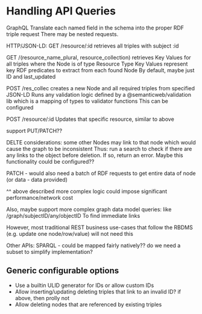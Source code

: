 # Handling API Queries

GraphQL
Translate each named field in the schema into the proper RDF triple request
There may be nested requests.

HTTP/JSON-LD:
GET /resource/:id
retrieves all triples with subject :id

GET /(resource_name_plural, resource_collection)
retrieves Key Values for all triples where the Node is of type Resource Type
Key Values represent key RDF predicates to extract from each found Node
By default, maybe just ID and last_updated

POST /res_collec
creates a new Node and all required triples from specified JSON-LD
Runs any validation logic defined by a @semanticweb/validation lib which is a mapping of types to validator functions
This can be configured

POST /resource/:id
Updates that specific resource, similar to above

support PUT/PATCH??

DELTE considerations:
some other Nodes may link to that node which would cause the graph to be inconsistent
Thus: run a <any subject> <any predicate> <specific object> search to check if there are any links to the object
before deletion. If so, return an error. Maybe this functionality could be configured??

PATCH - would also need a batch of RDF requests to get entire data of node (or data - data provided)

^^ above described more complex logic could impose significant performance/network cost

Also, maybe support more complex graph data model queries: like
/graph/subjectID/any/objectID
To find immediate links

However, most traditional REST business use-cases that follow the RBDMS (e.g. update one node/row/value) will not need this

Other APIs:
SPARQL - could be mapped fairly natively??
do we need a subset to simplify implementation?

## Generic configurable options

-   Use a builtin ULID generator for IDs or allow custom IDs
-   Allow inserting/updating deleting triples that link to an invalid ID? if above, then prolly not
-   Allow deleting nodes that are referenced by existing triples
